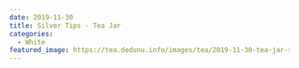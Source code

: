 ```yaml
---
date: 2019-11-30
title: Silver Tips - Tea Jar
categories:
  - White
featured_image: https://tea.dedunu.info/images/tea/2019-11-30-tea-jar-silver-tips-1.jpg
---
```

